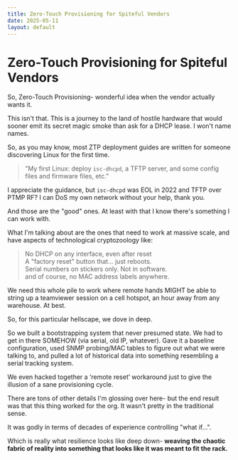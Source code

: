 ```yaml
---
title: Zero-Touch Provisioning for Spiteful Vendors
date: 2025-05-11
layout: default
---
```


# Zero-Touch Provisioning for Spiteful Vendors

So, Zero-Touch Provisioning- wonderful idea when the vendor actually wants it.

This isn't that. This is a journey to the land of hostile hardware that would
sooner emit its secret magic smoke than ask for a DHCP lease. I won't
name names.

So, as you may know, most ZTP deployment guides are written for
someone discovering Linux for the first time.

> "My first Linux: deploy `isc-dhcpd`, a TFTP server, and
some config files and firmware files, etc."

I appreciate the guidance, but `isc-dhcpd` was EOL in 2022 and TFTP over
PTMP RF? I can DoS my own network without your help, thank you.

And those are the "good" ones. At least with that I know there's something
I can work with.

What I'm talking about are the ones that need to work at massive scale, and
have aspects of technological cryptozoology like:

> No DHCP on any interface, even after reset  
> A "factory reset" button that... just reboots.  
> Serial numbers on stickers only. Not in software.  
> and of course, no MAC address labels anywhere.  

We need this whole pile to work where remote hands MIGHT be
able to string up a teamviewer session on a cell hotspot, an hour away from 
any warehouse. At best.

So, for this particular hellscape, we dove in deep.

So we built a bootstrapping system that never presumed state.
We had to get in there SOMEHOW (via serial, old IP, whatever).
Gave it a baseline configuration, used SNMP probing/MAC tables
to figure out what we were talking to, and pulled a lot of historical data
into something resembling a serial tracking system.

We even hacked together a ‘remote reset’ workaround just to give the illusion
of a sane provisioning cycle.

There are tons of other details I'm glossing over here- but the end result was
that this thing worked for the org. It wasn't pretty in the traditional sense.

It was godly in terms of decades of experience controlling "what if...".

Which is really what resilience looks like deep down- **weaving the chaotic fabric
of reality into something that looks like it was meant to fit the rack.**
